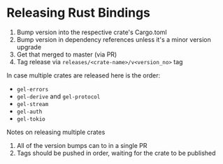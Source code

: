Releasing Rust Bindings
=======================

1. Bump version into the respective crate's Cargo.toml
2. Bump version in dependency references unless it's a minor version upgrade
3. Get that merged to master (via PR)
4. Tag release via `releases/<crate-name>/v<version_no>` tag

In case multiple crates are released here is the order:
* `gel-errors`
* `gel-derive` and `gel-protocol`
* `gel-stream`
* `gel-auth`
* `gel-tokio`

Notes on releasing multiple crates
1. All of the version bumps can to in a single PR
2. Tags should be pushed in order, waiting for the crate to be published
